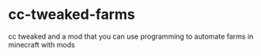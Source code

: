 # cc-tweaked-farms
cc tweaked and a mod that you can use programming to automate farms in minecraft with mods
